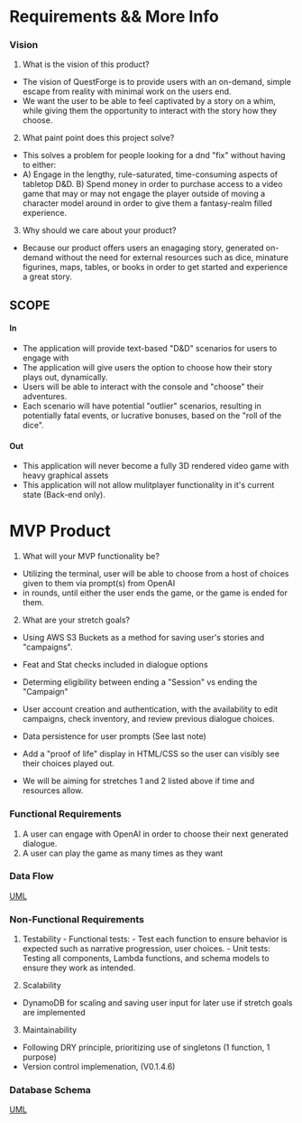 # Requirements && More Info

### Vision

1. What is the vision of this product?

* The vision of QuestForge is to provide users with an on-demand, simple escape from reality with minimal work on the users end.
* We want the user to be able to feel captivated by a story on a whim, while giving them the opportunity to interact with the story how they choose.


2. What paint point does this project solve?

* This solves a problem for people looking for a dnd "fix" without having to either:
*  A) Engage in the lengthy, rule-saturated, time-consuming aspects of tabletop D&D.
   B) Spend money in order to purchase access to a video game that may or may not engage the player outside of
   moving a character model around in order to give them a fantasy-realm filled experience.

3. Why should we care about your product?

* Because our product offers users an enagaging story, generated on-demand without the need for external resources such as dice, minature figurines, maps, tables, or books in order to get started and experience a great story.

## SCOPE

#### In

* The application will provide text-based "D&D" scenarios for users to engage with
* The application will give users the option to choose how their story plays out, dynamically.
* Users will be able to interact with the console and "choose" their adventures.
* Each scenario will have potential "outlier" scenarios, resulting in potentially fatal events, or lucrative bonuses, based on the "roll of the dice".

#### Out

* This application will never become a fully 3D rendered video game with heavy graphical assets
* This application will not allow mulitplayer functionality in it's current state (Back-end only).

# MVP Product

1. What will your MVP functionality be?

* Utilizing the terminal, user will be able to choose from a host of choices given to them via prompt(s) from OpenAI
* in rounds, until either the user ends the game, or the game is ended for them.

2. What are your stretch goals?

* Using AWS S3 Buckets as a method for saving user's stories and "campaigns".
* Feat and Stat checks included in dialogue options
* Determing eligibility between ending a "Session" vs ending the "Campaign"
* User account creation and authentication, with the availability to edit campaigns, check inventory, and review previous dialogue choices.
* Data persistence for user prompts (See last note)
* Add a "proof of life" display in HTML/CSS so the user can visibly see their choices played out.

* We will be aiming for stretches 1 and 2 listed above if time and resources allow.

### Functional Requirements

1. A user can engage with OpenAI in order to choose their next generated dialogue.
2. A user can play the game as many times as they want

### Data Flow

[UML](https://projects.invisionapp.com/freehand/document/Og97QVUVy)

### Non-Functional Requirements

1. Testability - Functional tests: - Test each function to ensure behavior is expected such as narrative progression, user choices.
                                   - Unit tests: Testing all components, Lambda functions, and schema models to ensure they work as intended.

2. Scalability
  - DynamoDB for scaling and saving user input for later use if stretch goals are implemented

3. Maintainability
  - Following DRY principle, prioritizing use of singletons (1 function, 1 purpose)
  - Version control implemenation, (V0.1.4.6)

### Database Schema

[UML](https://projects.invisionapp.com/freehand/document/Og97QVUVy)

 
